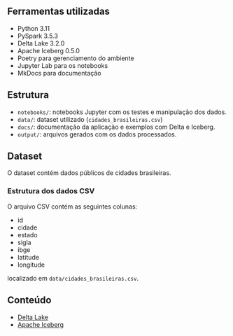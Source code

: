 
## Ferramentas utilizadas

- Python 3.11
- PySpark 3.5.3
- Delta Lake 3.2.0
- Apache Iceberg 0.5.0
- Poetry para gerenciamento do ambiente
- Jupyter Lab para os notebooks
- MkDocs para documentação

## Estrutura

- `notebooks/`: notebooks Jupyter com os testes e manipulação dos dados.
- `data/`: dataset utilizado (`cidades_brasileiras.csv`)
- `docs/`: documentação da aplicação e exemplos com Delta e Iceberg.
- `output/`: arquivos gerados com os dados processados.

## Dataset

O dataset contém dados públicos de cidades brasileiras.
### Estrutura dos dados CSV

O arquivo CSV contém as seguintes colunas:
- id
- cidade
- estado
- sigla
- ibge
- latitude
- longitude

localizado em `data/cidades_brasileiras.csv`.

## Conteúdo

- [Delta Lake](delta.md)
- [Apache Iceberg](iceberg.md)
